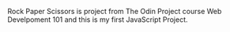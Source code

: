 Rock Paper Scissors is project from The Odin Project course Web Develpoment 101 and this is my first JavaScript Project.